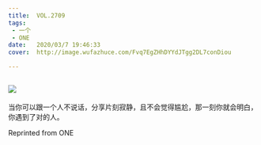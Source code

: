```yaml
---
title:	VOL.2709
tags:
 - 一个
 - ONE
date:	2020/03/7 19:46:33
cover:	http://image.wufazhuce.com/Fvq7EgZHhDYYdJTgg2DL7conDiou

---
```

![](http://image.wufazhuce.com/Fvq7EgZHhDYYdJTgg2DL7conDiou)
---

当你可以跟一个人不说话，分享片刻寂静，且不会觉得尴尬，那一刻你就会明白，你遇到了对的人。
 
Reprinted from ONE
